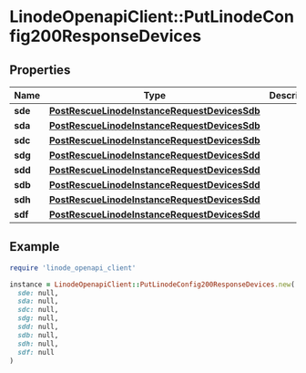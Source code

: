 # LinodeOpenapiClient::PutLinodeConfig200ResponseDevices

## Properties

| Name | Type | Description | Notes |
| ---- | ---- | ----------- | ----- |
| **sde** | [**PostRescueLinodeInstanceRequestDevicesSdb**](PostRescueLinodeInstanceRequestDevicesSdb.md) |  | [optional] |
| **sda** | [**PostRescueLinodeInstanceRequestDevicesSdb**](PostRescueLinodeInstanceRequestDevicesSdb.md) |  | [optional] |
| **sdc** | [**PostRescueLinodeInstanceRequestDevicesSdb**](PostRescueLinodeInstanceRequestDevicesSdb.md) |  | [optional] |
| **sdg** | [**PostRescueLinodeInstanceRequestDevicesSdd**](PostRescueLinodeInstanceRequestDevicesSdd.md) |  | [optional] |
| **sdd** | [**PostRescueLinodeInstanceRequestDevicesSdd**](PostRescueLinodeInstanceRequestDevicesSdd.md) |  | [optional] |
| **sdb** | [**PostRescueLinodeInstanceRequestDevicesSdd**](PostRescueLinodeInstanceRequestDevicesSdd.md) |  | [optional] |
| **sdh** | [**PostRescueLinodeInstanceRequestDevicesSdd**](PostRescueLinodeInstanceRequestDevicesSdd.md) |  | [optional] |
| **sdf** | [**PostRescueLinodeInstanceRequestDevicesSdd**](PostRescueLinodeInstanceRequestDevicesSdd.md) |  | [optional] |

## Example

```ruby
require 'linode_openapi_client'

instance = LinodeOpenapiClient::PutLinodeConfig200ResponseDevices.new(
  sde: null,
  sda: null,
  sdc: null,
  sdg: null,
  sdd: null,
  sdb: null,
  sdh: null,
  sdf: null
)
```

